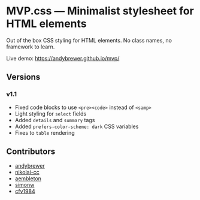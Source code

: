 # MVP.css — Minimalist stylesheet for HTML elements

Out of the box CSS styling for HTML elements. No class names, no framework to learn.

Live demo: https://andybrewer.github.io/mvp/

## Versions

### v1.1
* Fixed code blocks to use `<pre><code>` instead of `<samp>`
* Light styling for `select` fields
* Added `details` and `summary` tags
* Added `prefers-color-scheme: dark` CSS variables
* Fixes to `table` rendering

## Contributors
* [andybrewer](https://github.com/andybrewer)
* [nikolai-cc](https://github.com/nikolai-cc)
* [aembleton](https://github.com/aembleton)
* [simonw](https://github.com/simonw)
* [cfv1984](https://github.com/cfv1984)

